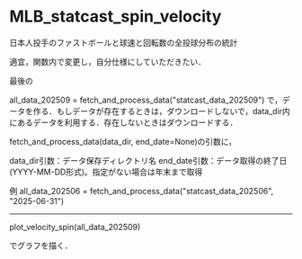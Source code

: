 # MLB_statcast_spin_velocity
日本人投手のファストボールと球速と回転数の全投球分布の統計

適宜，関数内で変更し，自分仕様にしていただきたい．

最後の

all_data_202509 = fetch_and_process_data("statcast_data_202509")
で，データを作る．もしデータが存在するときは，ダウンロードしないで，data_dir内にあるデータを利用する．存在しないときはダウンロードする．

fetch_and_process_data(data_dir, end_date=None)の引数に，

data_dir引数：データ保存ディレクトリ名
end_date引数：データ取得の終了日 (YYYY-MM-DD形式)。指定がない場合は年末まで取得

例
all_data_202506 = fetch_and_process_data("statcast_data_202506", "2025-06-31")

-----
plot_velocity_spin(all_data_202509)

でグラフを描く．

